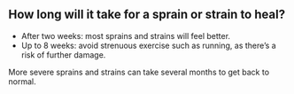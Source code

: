 ## How long will it take for a sprain or strain to heal?

- After two weeks: most sprains and strains will feel better.
- Up to 8 weeks: avoid strenuous exercise such as running, as there’s a risk of
  further damage.

More severe sprains and strains can take several months to get back to normal.
